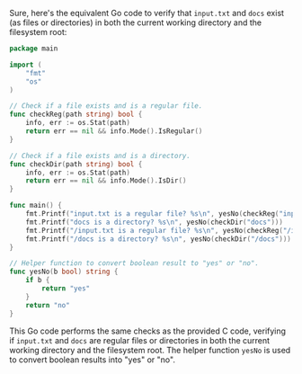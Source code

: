  Sure, here's the equivalent Go code to verify that `input.txt` and `docs` exist (as files or directories) in both the current working directory and the filesystem root:

```go
package main

import (
	"fmt"
	"os"
)

// Check if a file exists and is a regular file.
func checkReg(path string) bool {
	info, err := os.Stat(path)
	return err == nil && info.Mode().IsRegular()
}

// Check if a file exists and is a directory.
func checkDir(path string) bool {
	info, err := os.Stat(path)
	return err == nil && info.Mode().IsDir()
}

func main() {
	fmt.Printf("input.txt is a regular file? %s\n", yesNo(checkReg("input.txt")))
	fmt.Printf("docs is a directory? %s\n", yesNo(checkDir("docs")))
	fmt.Printf("/input.txt is a regular file? %s\n", yesNo(checkReg("/input.txt")))
	fmt.Printf("/docs is a directory? %s\n", yesNo(checkDir("/docs")))
}

// Helper function to convert boolean result to "yes" or "no".
func yesNo(b bool) string {
	if b {
		return "yes"
	}
	return "no"
}
```

This Go code performs the same checks as the provided C code, verifying if `input.txt` and `docs` are regular files or directories in both the current working directory and the filesystem root. The helper function `yesNo` is used to convert boolean results into "yes" or "no".

